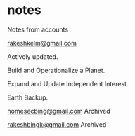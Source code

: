 # notes
Notes from accounts

rakeshkelm@gmail.com

Actively updated.

Build and Operationalize a Planet.

Expand and Update Independent Interest.

Earth Backup.

homesecbing@gmail.com
Archived

rakeshbingk@gmail.com
Archived
